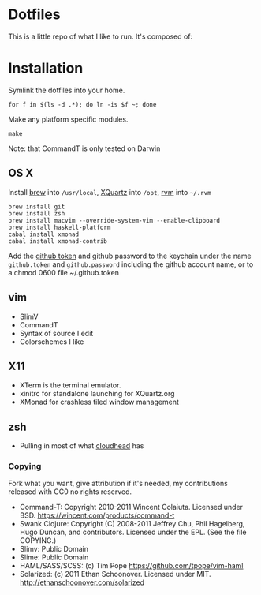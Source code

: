 # Dotfiles

This is a little repo of what I like to run.  It's composed of:

# Installation

Symlink the dotfiles into your home.

    for f in $(ls -d .*); do ln -is $f ~; done

Make any platform specific modules.

    make

Note: that CommandT is only tested on Darwin

## OS X

Install [brew][brew] into `/usr/local`, [XQuartz][XQuartz] into `/opt`, [rvm][rvm] into `~/.rvm`

    brew install git
    brew install zsh
    brew install macvim --override-system-vim --enable-clipboard
    brew install haskell-platform
    cabal install xmonad
    cabal install xmonad-contrib

Add the [github token](https://github.com/account) and github password to the
keychain under the name `github.token` and `github.password` including the
github account name, or to a chmod 0600 file ~/.github.token

[brew]:https://github.com/mxcl/homebrew/wiki/installation
[rvm]:http://beginrescueend.com/rvm/install/
[XQuartz]:http://xquartz.macosforge.org/trac/wiki/Releases

## vim

  * SlimV
  * CommandT
  * Syntax of source I edit
  * Colorschemes I like

## X11

  * XTerm is the terminal emulator.
  * xinitrc for standalone launching for XQuartz.org
  * XMonad for crashless tiled window management

## zsh

  * Pulling in most of what [cloudhead](https://github.com/cloudhead/dotfiles) has

### Copying

Fork what you want, give attribution if it's needed, my contributions released with CC0 no rights reserved.

  * Command-T: Copyright 2010-2011 Wincent Colaiuta.  Licensed under BSD. https://wincent.com/products/command-t
  * Swank Clojure: Copyright (C) 2008-2011 Jeffrey Chu, Phil Hagelberg, Hugo Duncan, and contributors.  Licensed under the EPL. (See the file COPYING.)
  * Slimv: Public Domain
  * Slime: Public Domain
  * HAML/SASS/SCSS: (c) Tim Pope https://github.com/tpope/vim-haml
  * Solarized: (c) 2011 Ethan Schoonover.  Licensed under MIT. http://ethanschoonover.com/solarized

